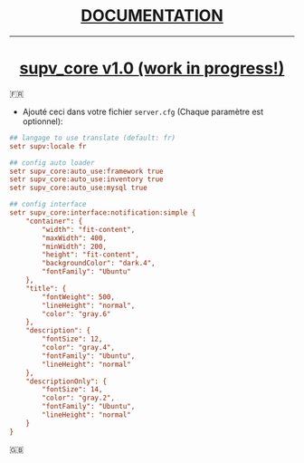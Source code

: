 <h1 align='center'><u><b><a href='https://sup2ak.github.io/docs/category/supv_core'> DOCUMENTATION </a></b></u></h1>

---------

<h1 align="center"><u><b>supv_core v1.0 (work in progress!)</b></u></h1>

:fr:
- Ajouté ceci dans votre fichier `server.cfg` (Chaque paramètre est optionnel):
```cfg
## langage to use translate (default: fr)
setr supv:locale fr

## config auto loader
setr supv_core:auto_use:framework true
setr supv_core:auto_use:inventory true
setr supv_core:auto_use:mysql true

## config interface
setr supv_core:interface:notification:simple {
    "container": {
        "width": "fit-content",
        "maxWidth": 400,
        "minWidth": 200,
        "height": "fit-content",
        "backgroundColor": "dark.4",
        "fontFamily": "Ubuntu"
    },
    "title": {
        "fontWeight": 500,
        "lineHeight": "normal",
        "color": "gray.6"
    },
    "description": {
        "fontSize": 12,
        "color": "gray.4",
        "fontFamily": "Ubuntu",
        "lineHeight": "normal"
    },
    "descriptionOnly": {
        "fontSize": 14,
        "color": "gray.2",
        "fontFamily": "Ubuntu",
        "lineHeight": "normal"
    }
}
```

:uk: